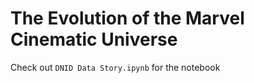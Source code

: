 # The Evolution of the Marvel Cinematic Universe
Check out `DNID Data Story.ipynb` for the notebook
